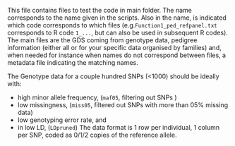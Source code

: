 This file contains files to test the code in main folder. The name corresponds to the name given in the scripts. Also in the name, is indicated which code corresponds to which files (e.g.```Function1_ped_refpanel.txt``` corresponds to R code ```1_...```, but can also be used in subsequent R codes).
The main files are the GDS coming from genotype data, pedigree information (either all or for your specific data organised by families) and, when needed for instance when names do not correspond between files, a metadata file indicating the matching names.

The Genotype data for a couple hundred SNPs (<1000) should be ideally with:
- high minor allele frequency, (```maf05```, filtering out SNPs )
- low missingness, (```miss05```, filtered out SNPs with more than 05% missing data)
- low genotyping error rate, and
- in low LD, (```LDpruned```)
The data format is 1 row per individual, 1 column per SNP, coded as 0/1/2 copies of the reference allele. 
